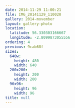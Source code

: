 ```yaml
---
date: 2014-11-29 11:00:21
file: IMG_20141129_110020
gallery: 2014-movember
layout: gallery-photo
location:
  latitude: 56.330303166667
  longitude: -2.8099873055556
ordering: 4
previous: 9cab68f
sizes:
  640w:
    height: 480
    width: 640
  200x200:
    height: 200
    width: 200
  96x96:
    height: 96
    width: 96
title: null
---
```

